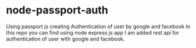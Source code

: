 # node-passport-auth
Using passport js creating Authentication of user by google and facebook
In this repo you can find using node express js app I am added rest api for authentication of user with google and facebook. 

